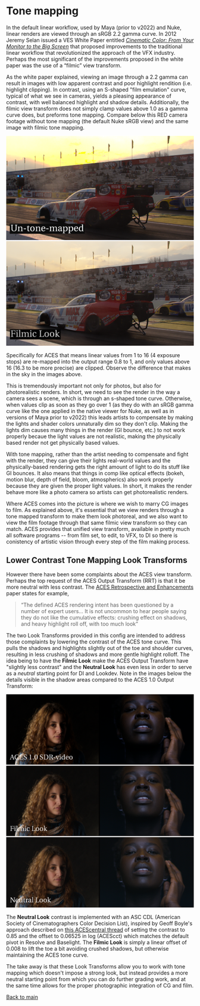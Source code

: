# Tone mapping

In the default linear workflow, used by Maya (prior to v2022) and Nuke, linear renders are viewed through an sRGB 2.2 gamma curve.  In 2012 Jeremy Selan issued a VES White Paper entitled *[Cinematic Color: From Your Monitor to the Big Screen](https://cinematiccolor.org/)* that proposed improvements to the traditional linear workflow that revolutionized the approach of the VFX industry. Perhaps the most significant of the improvements proposed in the white paper was the use of a “filmic” view transform. 

As the white paper explained, viewing an image through a 2.2 gamma can result in images with low apparent contrast and poor highlight rendition (i.e. highlight clipping). In contrast, using an S-shaped "film emulation" curve, typical of what we see in cameras, yields a pleasing appearance of contrast, with well balanced highlight and shadow details. Additionally, the filmic view transform does not simply clamp values above 1.0 as a gamma curve does, but preforms tone mapping. Compare below this RED camera footage without tone mapping (the default Nuke sRGB view) and the same image with filmic tone mapping. 

![car](img/tonemap0.png)
![car](img/tonemap1.png)

Specifically for ACES that means linear values from 1 to 16 (4 exposure stops) are re-mapped into the output range 0.8 to 1, and only values above 16 (16.3 to be more precise) are clipped. Observe the difference that makes in the sky in the images above. 

This is tremendously important not only for photos, but also for photorealistic renders. In short, we need to see the render in the way a camera sees a scene, which is through an s-shaped tone curve. Otherwise, when values clip as soon as they go over 1 (as they do with an sRGB gamma curve like the one applied in the native viewer for Nuke, as well as in versions of Maya prior to v2022) this  leads artists to compensate by making the lights and shader colors unnaturally dim so they don't clip. Making the lights dim causes many things in the render (GI bounce, etc.) to not work properly becaue the light values are not realistic, making the physically based render not get physically based values. 

With tone mapping, rather than the artist needing to compensate and fight with the render, they can give their lights real-world values and the physically-based rendering gets the right amount of light to do its stuff like GI bounces. It also means that things in comp like optical effects (bokeh, motion blur, depth of field, bloom, atmospherics) also work properly because they are given the proper light values. In short, it makes the render behave more like a photo camera so artists can get photorealistic renders. 

Where ACES comes into the picture is where we wish to marry CG images to film. As explained above, it's essential that we view renders through a tone mapped transform to make them look photoreal, and we also want to view the film footage through that same filmic view transform so they can match. ACES provides that unified view transform, available in pretty much all software programs -- from film set, to edit, to VFX, to DI so there is conistency of artistic vision through every step of the film making process.

## Lower Contrast Tone Mapping Look Transforms

However there have been some complaints about the ACES view transform. Perhaps the top request of the ACES Output Transform (RRT) is that it be more neutral with less contrast. The [ACES Retrospective and Enhancements](https://community.acescentral.com/uploads/default/original/1X/38d7ee7ca7720701873914094d6f4a1d4ca031ef.pdf) paper states for example,

> “The defined ACES rendering intent has been questioned by a number of expert users... It is not uncommon to hear people saying they do not like the cumulative effects: crushing effect on shadows, and heavy highlight roll off, with too much look”

The two Look Transforms provided in this config are intended to address those complaints by lowering the contrast of the ACES tone curve. This pulls the shadows and highlights slightly out of the toe and shoulder curves, resulting in less crushing of shadows and more gentle highlight rolloff. The idea being to have the **Filmic Look** make the ACES Output Transform have "slightly less contrast" and the **Neutral Look** has even less in order to serve as a *neutral* starting point for DI and Lookdev. Note in the images below the details visible in the shadow areas compared to the ACES 1.0 Output Transform:

![rrt](img/tone_rrt.png)
![rrt](img/tone_filmic9.png)
![rrt](img/tone_neutral8.png)

The **Neutral Look** contrast is implemented with an ASC CDL (American Society of Cinematographers Color Decision List), inspired by Geoff Boyle's approach described on [this ACEScentral thread](https://community.acescentral.com/t/luts-that-emulate-the-aces-workflow/1334) of setting the contrast to 0.85 and the offset to 0.06525 in log (ACEScct) which matches the default pivot in Resolve and Baselight. The **Filmic Look** is simply a linear offset of 0.008 to lift the toe a bit avoiding crushed shadows, but otherwise maintaining the ACES tone curve. 

The take away is that these Look Transforms allow you to work with tone mapping which doesn't impose a strong look, but instead provides a more neutral starting point from which you can do further grading work, and at the same time allows for the proper photographic integration of CG and film.

[Back to main](../StdX_ACES)



